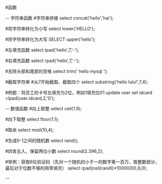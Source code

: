 #函数

-- 字符串函数
#字符串拼接
select concat('hello','hai');

#将字符串转化为小写
select lower('HELLO');

#将字符串转化为大写
SELECT upper('hello');

#左填充函数
select lpad('hello',7,'-');

#右填充函数
select rpad('hello',7,'-');

#去除头部和尾部的空格
select trim(' hello mysql ');

#截取字符串
#从7开始截取、截取四个
select substring('hello lulu!',7,4);

#例题：将员工的卡号左填充为2位，例如1填充位01
update user set idcard =lpad(user.idcard,2,'0');

-- 数值函数
#向上取整
select ceil(1.9);

#向下取整
select floor(1.1);

#取余
select mod(10,4);

#生成0-1之间的随机数
select rand();

#四舍五入，保留两位小数
select round(2.396,2);

#举例：获取6位验证码（先对一个随机的小于一的数字乘一百万，取整数部分，最后对于位数不够的用零填充）
select rpad(ceil(rand()*1000000),6,0);

--




